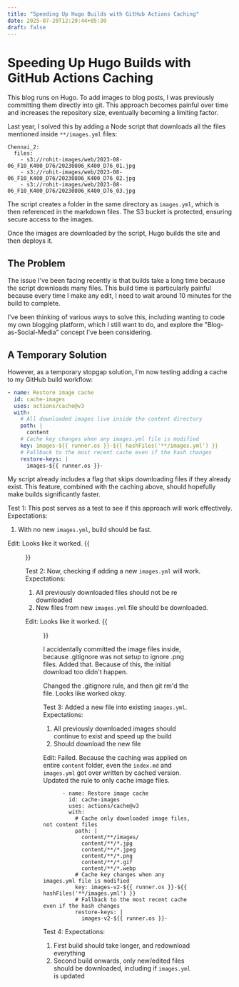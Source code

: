 ```yaml
---
title: "Speeding Up Hugo Builds with GitHub Actions Caching"
date: 2025-07-20T12:29:44+05:30
draft: false
---
```


# Speeding Up Hugo Builds with GitHub Actions Caching

This blog runs on Hugo. To add images to blog posts, I was previously committing them directly into git. This approach becomes painful over time and increases the repository size, eventually becoming a limiting factor.

Last year, I solved this by adding a Node script that downloads all the files mentioned inside `**/images.yml` files:

```
Chennai_2:
  files:
    - s3://rohit-images/web/2023-08-06_F10_K400_D76/20230806_K400_D76_01.jpg
    - s3://rohit-images/web/2023-08-06_F10_K400_D76/20230806_K400_D76_02.jpg
    - s3://rohit-images/web/2023-08-06_F10_K400_D76/20230806_K400_D76_03.jpg
```

The script creates a folder in the same directory as `images.yml`, which is then referenced in the markdown files. The S3 bucket is protected, ensuring secure access to the images.

Once the images are downloaded by the script, Hugo builds the site and then deploys it.

## The Problem

The issue I've been facing recently is that builds take a long time because the script downloads many files. This build time is particularly painful because every time I make any edit, I need to wait around 10 minutes for the build to complete.

I've been thinking of various ways to solve this, including wanting to code my own blogging platform, which I still want to do, and explore the "Blog-as-Social-Media" concept I've been considering.

## A Temporary Solution

However, as a temporary stopgap solution, I'm now testing adding a cache to my GitHub build workflow:

```yaml
- name: Restore image cache
  id: cache-images
  uses: actions/cache@v3
  with:
    # All downloaded images live inside the content directory
    path: |
      content
    # Cache key changes when any images.yml file is modified
    key: images-${{ runner.os }}-${{ hashFiles('**/images.yml') }}
    # Fallback to the most recent cache even if the hash changes
    restore-keys: |
      images-${{ runner.os }}-
```

My script already includes a flag that skips downloading files if they already exist. This feature, combined with the caching above, should hopefully make builds significantly faster.

Test 1:
This post serves as a test to see if this approach will work effectively.
Expectations:

1. With no new `images.yml`, build should be fast.

Edit:
Looks like it worked.
{{<figure src="/post/optimizing-build-times/Optimizing-Build-Times/ksnip_20250720-125230.png">}}

Test 2:
Now, checking if adding a new `images.yml` will work.
Expectations:

1. All previously downloaded files should not be re downloaded
2. New files from new `images.yml` file should be downloaded.

Edit:
Looks like it worked.
{{<figure src="/post/optimizing-build-times/Optimizing-Build-Times/ksnip_20250720-132244.png">}}

I accidentally committed the image files inside, because .gitignore was not setup to ignore .png files. Added that. Because of this, the initial download too didn't happen.

Changed the .gitignore rule, and then git rm'd the file. Looks like worked okay.

Test 3:
Added a new file into existing `images.yml`.
Expectations:

1. All previously downloaded images should continue to exist and speed up the build
2. Should download the new file

Edit:
Failed. Because the caching was applied on entire `content` folder, even the `index.md` and `images.yml` got over written by cached version.
Updated the rule to only cache image files.

```
      - name: Restore image cache
        id: cache-images
        uses: actions/cache@v3
        with:
          # Cache only downloaded image files, not content files
          path: |
            content/**/images/
            content/**/*.jpg
            content/**/*.jpeg
            content/**/*.png
            content/**/*.gif
            content/**/*.webp
          # Cache key changes when any images.yml file is modified
          key: images-v2-${{ runner.os }}-${{ hashFiles('**/images.yml') }}
          # Fallback to the most recent cache even if the hash changes
          restore-keys: |
            images-v2-${{ runner.os }}-
```

Test 4:
Expectations:

1. First build should take longer, and redownload everything
2. Second build onwards, only new/edited files should be downloaded, including if `images.yml` is updated
